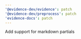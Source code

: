 ```yaml
---
'@evidence-dev/evidence': patch
'@evidence-dev/preprocess': patch
'evidence-docs': patch
---
```


Add support for markdown partials

